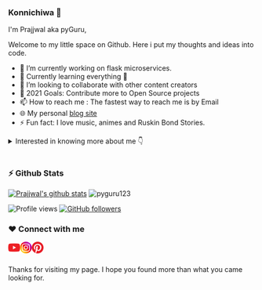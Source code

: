 ### Konnichiwa 👋

I'm Prajjwal aka pyGuru,

Welcome to my little space on Github. Here i put my thoughts and ideas into code.

- 🔭 I’m currently working on flask microservices.
- 🌱 Currently learning everything 🤣
- 👯 I’m looking to collaborate with other content creators
- 🥅 2021 Goals: Contribute more to Open Source projects
- 📫 How to reach me : The fastest way to reach me is by Email
- 🌐 My personal [blog site][Whistle of Darkness]
- ⚡ Fun fact: I love music, animes and Ruskin Bond Stories.

<details>
	<summary>Interested in knowing more about me 👇 </summary>

  <br />
<<<<<<< HEAD
  [<img alt="png" align="center" src="https://github.com/pyGuru123/pyGuru123/blob/main/assets/pyguru.png">][youtube]
  <br />
=======
  <img alt="png" align="center" src="https://github.com/pyGuru123/pyGuru123/blob/main/assets/pyguru.png">
>>>>>>> 4438343873ce3f2febe639c8b23643f9efd92313

  I'm a Student, Developer, and Python Instructor. I like programming 
  and designing. I am interested in extra-terrestrials and trying to 
  understand our universe, studying theoretical physics by my own. 
  I like photography and collecting pictures. A simple and down to 
  earth boy who is so keen to learn every day a new thing. 
  
<<<<<<< HEAD
  Know more about me on my [blog][Whistle of Darkness]

  <br />

=======
  Know more about me on my blog : [Whistle of Darkness]
>>>>>>> 4438343873ce3f2febe639c8b23643f9efd92313
</details>

<br />

### ⚡ Github Stats

[![Prajjwal's github stats](https://github-readme-stats.vercel.app/api?username=pyguru123&hide=prs)](https://github.com/anuraghazra/github-readme-stats)
<img src="https://github-readme-streak-stats.herokuapp.com/?user=pyguru123&" alt="pyguru123"/>

![Profile views](https://komarev.com/ghpvc/?username=pyguru123&label=PROFILE+VIEWS&style=flat-square) 
[![GitHub followers](https://img.shields.io/github/followers/pyguru123.svg?style=social&label=Follow&maxAge=2592000)](https://github.com/pyguru123?tab=followers)

### ❤️ Connect with me

[<img align="left" alt="pyGuru | YouTube" width="24px" src="https://github.com/pyGuru123/pyGuru123/blob/main/social/youtube.png" />][youtube]
[<img align="left" alt="pyGuru | Instagram" width="24px" src="https://github.com/pyGuru123/pyGuru123/blob/main/social/instagram.png" />][instagram]
[<img align="left" alt="pyGuru | Pinterest" width="24px" src="https://github.com/pyGuru123/pyGuru123/blob/main/social/pinterest.png" />][pinterest]


<br />

[Whistle of Darkness]: https://dwhistle.wordpress.com
[youtube]: https://www.youtube.com/c/pyGuru
[instagram]: https://www.instagram.com/prajjwalpathak35
[pinterest]: https://www.pinterest.ca/prajjwalpathak3 

<br />

Thanks for visiting my page. I hope you found more than what you came looking for.
